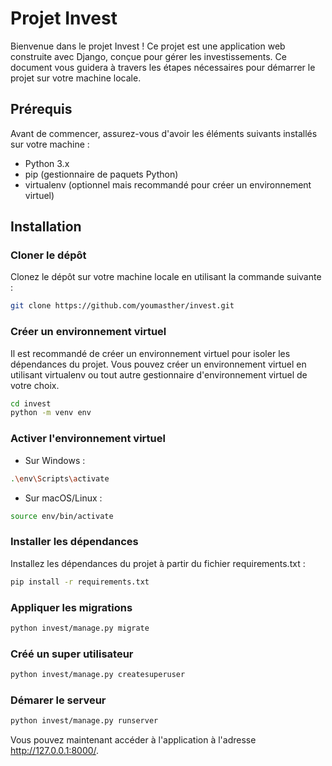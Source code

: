 # Projet Invest

Bienvenue dans le projet Invest ! Ce projet est une application web construite avec Django, conçue pour gérer les investissements. Ce document vous guidera à travers les étapes nécessaires pour démarrer le projet sur votre machine locale.

## Prérequis

Avant de commencer, assurez-vous d'avoir les éléments suivants installés sur votre machine :

- Python 3.x
- pip (gestionnaire de paquets Python)
- virtualenv (optionnel mais recommandé pour créer un environnement virtuel)

## Installation

### Cloner le dépôt

Clonez le dépôt sur votre machine locale en utilisant la commande suivante :

```bash
git clone https://github.com/youmasther/invest.git

```

### Créer un environnement virtuel

Il est recommandé de créer un environnement virtuel pour isoler les dépendances du projet. Vous pouvez créer un environnement virtuel en utilisant virtualenv ou tout autre gestionnaire d'environnement virtuel de votre choix.

```bash
cd invest
python -m venv env
```

### Activer l'environnement virtuel

- Sur Windows :

```bash
.\env\Scripts\activate
```

- Sur macOS/Linux :

```bash
source env/bin/activate
```

### Installer les dépendances

Installez les dépendances du projet à partir du fichier requirements.txt :

```bash
pip install -r requirements.txt
```

### Appliquer les migrations

```bash
python invest/manage.py migrate
```
### Créé un super utilisateur

```bash
python invest/manage.py createsuperuser
```

### Démarer le serveur

```bash
python invest/manage.py runserver
```

Vous pouvez maintenant accéder à l'application à l'adresse http://127.0.0.1:8000/.

